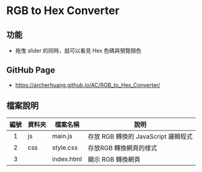 # RGB to Hex Converter

## 功能
* 拖曳 slider 的同時，就可以看見 Hex 色碼與預覽顏色

## GitHub Page
* https://archerhuang.github.io/AC/RGB_to_Hex_Converter/

## 檔案說明

| 編號 | 資料夾 |  檔案名稱 | 說明  |
|:---:|---|---|---|
|1| js | main.js | 存放 RGB 轉換的 JavaScript 邏輯程式 |
|2| css | style.css | 存放RGB 轉換網頁的樣式 |
|3|  |  index.html | 顯示 RGB 轉換網頁 |
